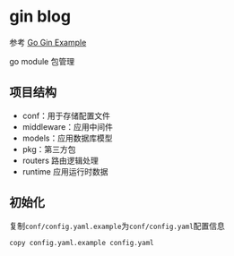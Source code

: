 # gin blog

参考 [Go Gin Example](https://github.com/EDDYCJY/blog/tree/master/golang/gin)

go module 包管理

## 项目结构

- conf：用于存储配置文件
- middleware：应用中间件
- models：应用数据库模型
- pkg：第三方包
- routers 路由逻辑处理
- runtime 应用运行时数据

## 初始化

复制`conf/config.yaml.example`为`conf/config.yaml`配置信息

```sh
copy config.yaml.example config.yaml
```
